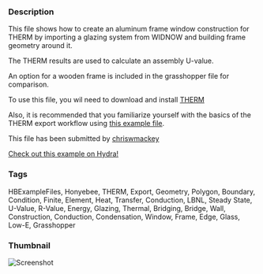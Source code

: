 ### Description 
This file shows how to create an aluminum frame window construction for THERM by importing a glazing system from WIDNOW and building frame geometry around it.
The THERM results are used to calculate an assembly U-value.
An option for a wooden frame is included in the grasshopper file for comparison.
To use this file, you wil need to download and install [THERM](https://windows.lbl.gov/software/therm)
 Also, it is recommended that you familiarize yourself with the basics of the THERM export workflow using [this example file](http://hydrashare.github.io/hydra/viewer?owner=chriswmackey&fork=hydra_2&id=THERM_Export_Workflow).

This file has been submitted by [chriswmackey](https://github.com/chriswmackey)

[Check out this example on Hydra!](http://hydrashare.github.io/hydra/viewer?owner=chriswmackey&fork=hydra_2&id=THERM_Window_Frame_Construction)
### Tags 
HBExampleFiles, Honyebee, THERM, Export, Geometry, Polygon, Boundary, Condition, Finite, Element, Heat, Transfer, Conduction, LBNL, Steady State, U-Value, R-Value, Energy, Glazing, Thermal, Bridging, Bridge, Wall, Construction, Conduction, Condensation, Window, Frame, Edge, Glass, Low-E, Grasshopper
### Thumbnail 
![Screenshot](https://raw.githubusercontent.com/chriswmackey/hydra/master/THERM_Window_Frame_Construction/thumbnail.png)

